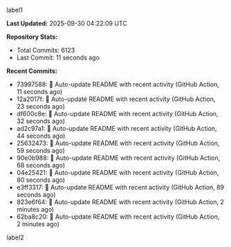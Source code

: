 
label1 
<!-- ACTIVITY_START -->
**Last Updated:** 2025-09-30 04:22:09 UTC

**Repository Stats:**
- Total Commits: 6123
- Last Commit: 11 seconds ago

**Recent Commits:**
- 73997588: 🤖 Auto-update README with recent activity (GitHub Action, 11 seconds ago)
- 12a2017f: 🤖 Auto-update README with recent activity (GitHub Action, 23 seconds ago)
- df600c8e: 🤖 Auto-update README with recent activity (GitHub Action, 32 seconds ago)
- ad2c97a1: 🤖 Auto-update README with recent activity (GitHub Action, 44 seconds ago)
- 25632473: 🤖 Auto-update README with recent activity (GitHub Action, 59 seconds ago)
- 90e0b988: 🤖 Auto-update README with recent activity (GitHub Action, 68 seconds ago)
- 04e25421: 🤖 Auto-update README with recent activity (GitHub Action, 80 seconds ago)
- e3ff3317: 🤖 Auto-update README with recent activity (GitHub Action, 89 seconds ago)
- 823e6f64: 🤖 Auto-update README with recent activity (GitHub Action, 2 minutes ago)
- 62ba8c20: 🤖 Auto-update README with recent activity (GitHub Action, 2 minutes ago)
<!-- ACTIVITY_END -->

label2
